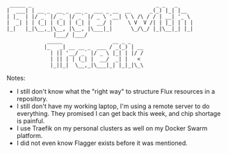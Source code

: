 

     _____ _                                        _ _   _     
    |  ___| | __ _  __ _  __ _  ___ _ __  __      _(_) |_| |__  
    | |_  | |/ _` |/ _` |/ _` |/ _ \ '__| \ \ /\ / / | __| '_ \ 
    |  _| | | (_| | (_| | (_| |  __/ |     \ V  V /| | |_| | | |
    |_|   |_|\__,_|\__, |\__, |\___|_|      \_/\_/ |_|\__|_| |_|
                   |___/ |___/                                  
                 _____                __ _ _    
                |_   _| __ __ _  ___ / _(_) | __
                  | || '__/ _` |/ _ \ |_| | |/ /
                  | || | | (_| |  __/  _| |   < 
                  |_||_|  \__,_|\___|_| |_|_|\_\






Notes:

* I still don't know what the "right way" to structure Flux resources
    in a repository.
* I still don't have my working laptop, I'm using a remote server to do
    everything. They promised I can get back this week, and chip shortage
    is painful.
* I use Traefik on my personal clusters as well on my Docker Swarm platform.
* I did not even know Flagger exists before it was mentioned.
